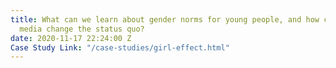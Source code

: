 ```yaml
---
title: What can we learn about gender norms for young people, and how can branded
  media change the status quo?
date: 2020-11-17 22:24:00 Z
Case Study Link: "/case-studies/girl-effect.html"
---
```


